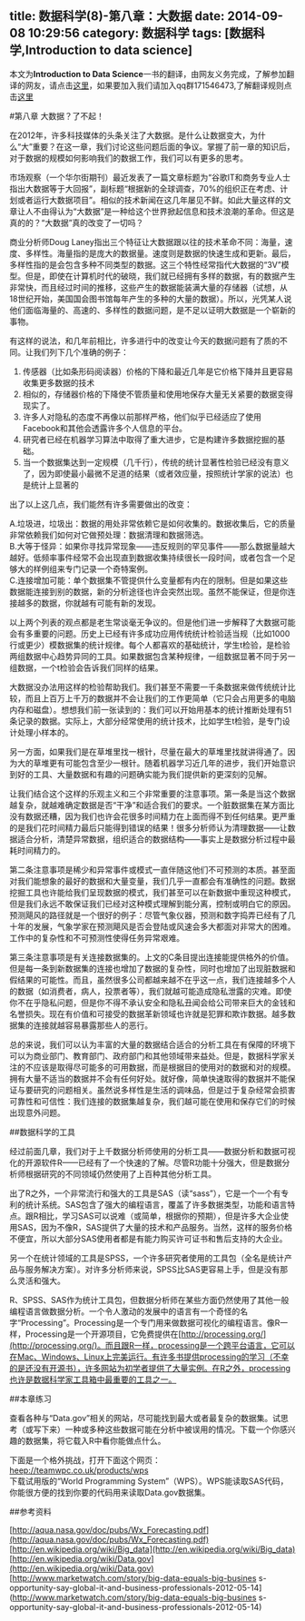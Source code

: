 title: 数据科学(8)-第八章：大数据
date: 2014-09-08 10:29:56
category: 数据科学
tags: [数据科学,Introduction to data science]
---

本文为**Introduction to Data Science**一书的翻译，由网友义务完成，了解参加翻译的网友，请点击[这里](https://github.com/johnstart/data-science/blob/gh-pages/task.md)，如果要加入我们请加入qq群171546473,了解翻译规则点击[这里](https://github.com/johnstart/data-science/blob/gh-pages/index.md)


#第八章 大数据？了不起！

在2012年，许多科技媒体的头条关注了大数据。是什么让数据变大，为什么“大”重要？在这一章，我们讨论这些问题后面的争议。掌握了前一章的知识后，对于数据的规模如何影响我们的数据工作，我们可以有更多的思考。

市场观察（一个华尔街期刊）最近发表了一篇文章标题为“谷歌IT和商务专业人士指出大数据等于大回报”，副标题“根据新的全球调查，70%的组织正在考虑、计划或者运行大数据项目”。相似的技术新闻在这几年屡见不鲜。如此大量这样的文章让人不由得认为“大数据”是一种给这个世界掀起信息和技术浪潮的革命。但这是真的的？“大数据”真的改变了一切吗？

商业分析师Doug Laney指出三个特征让大数据跟以往的技术革命不同：海量，速度、多样性。海量指的是庞大的数据量。速度则是数据的快速生成和更新。最后，多样性指的是会包含多种不同类型的数据。这三个特性经常指代大数据的“3V”模型。但是，即使在计算机时代的破晓，我们就已经拥有多样的数据，有的数据产生非常快，而且经过时间的推移，这些产生的数据能装满大量的存储器（试想，从18世纪开始，美国国会图书馆每年产生的多种的大量的数据）。所以，光凭某人说他们面临海量的、高速的、多样性的数据问题，是不足以证明大数据是一个崭新的事物。

有这样的说法，和几年前相比，许多进行中的改变让今天的数据问题有了质的不同。让我们列下几个准确的例子： 

1. 传感器（比如条形码阅读器）价格的下降和最近几年是它价格下降并且更容易收集更多数据的技术
2. 相似的，存储器价格的下降使不管质量和使用地保存大量无关紧要的数据变得现实了。
3. 许多人对隐私的态度不再像以前那样严格，他们似乎已经适应了使用Facebook和其他会透露许多个人信息的平台。
4. 研究者已经在机器学习算法中取得了重大进步，它是构建许多数据挖掘的基础。
5. 当一个数据集达到一定规模（几千行），传统的统计显著性检验已经没有意义了，因为即使最小最微不足道的结果（或者效应量，按照统计学家的说法）也是统计上显著的


出了以上这几点，我们能然有许多需要做出的改变：  

A.垃圾进，垃圾出：数据的用处非常依赖它是如何收集的。数据收集后，它的质量非常依赖我们如何对它做预处理：数据清理和数据筛选。   
B.大等于怪异：如果你寻找异常现象——违反规则的罕见事件——那么数据量越大越好。低频率事件经常不会出现直到数据收集持续很长一段时间，或者包含一个足够大的样例组来专门记录一个奇特案例。   
C.连接增加可能：单个数据集不管提供什么变量都有内在的限制。但是如果这些数据能连接到别的数据，新的分析途径也许会突然出现。虽然不能保证，但是你连接越多的数据，你就越有可能有新的发现。   

以上两个列表的观点都是老生常谈毫无争议的。但是他们进一步解释了大数据可能会有多重要的问题。历史上已经有许多成功应用传统统计检验适当规（比如1000行或更少）模数据集的统计规律。每个人都喜欢的基础统计，学生t检验，是检验两组数据中心趋势异同的工具。如果数据包含某种规律，一组数据显著不同于另一组数据，一个t检验会告诉我们同样的结果。

大数据没办法用这样的检验帮助我们。我们甚至不需要一千条数据来做传统统计比较，而且上百万上千万的数据并不会让我们的工作更简单（它只会占用更多的电脑内存和磁盘）。想想我们前一张读到的：我们可以开始用基本的统计推断处理有51条记录的数据。实际上，大部分经常使用的统计技术，比如学生t检验，是专门设计处理小样本的。

另一方面，如果我们是在草堆里找一根针，尽量在最大的草堆里找就讲得通了。因为大的草堆更有可能包含至少一根针。随着机器学习近几年的进步，我们开始意识到好的工具、大量数据和有趣的问题确实能为我们提供新的更深刻的见解。  

让我们结合这个这样的乐观主义和三个非常重要的注意事项。第一条是当这个数据越复杂，就越难确定数据是否“干净”和适合我们的要求。一个脏数据集在某方面比没有数据还糟，因为我们也许会花很多时间精力在上面而得不到任何结果。更严重的是我们花时间精力最后只能得到错误的结果！很多分析师认为清理数据——让数据适合分析，清楚异常数据，组织适合的数据结构——事实上是数据分析过程中最耗时间精力的。

第二条注意事项是稀少和异常事件或模式一直伴随这他们不可预测的本质。甚至面对我们能想象的最好的数据和大量变量，我们几乎一直都会有准确性的问题。数据挖掘工具也许能给我们呈现数据的模式，我们甚至可以在新数据中重现这种模式，但是我们永远不敢保证我们已经对这种模式理解到能分离，控制或明白它的原因。预测飓风的路径就是一个很好的例子：尽管气象仪器，预测和数字捣弄已经有了几十年的发展，气象学家在预测飓风是否会登陆或风速会多大都面对非常大的困难。工作中的复杂性和不可预测性使得任务异常艰难。

第三条注意事项是有关连接数据集的。上文的C条目提出连接能提供格外的价值。但是每一条到新数据集的连接也增加了数据的复杂性，同时也增加了出现脏数据和假结果的可能性。而且，虽然很多公司都越来越不在乎这一点，我们连接越多个人的数据（如消费者，病人，投票者等），我们就越可能造成隐私泄露的灾难。即使你不在乎隐私问题，但是你不得不承认安全和隐私丑闻会给公司带来巨大的金钱和名誉损失。现在有价值和可接受的数据革新领域也许就是犯罪和欺诈数据。越多数据集的连接就越容易暴露那些人的恶行。

总的来说，我们可以认为丰富的大量的数据结合适合的分析工具在有保障的环境下可以为商业部门、教育部门、政府部门和其他领域带来益处。但是，数据科学家关注的不应该是取得尽可能多的可用数据，而是根据目的使用对的数据和对的规模。拥有大量不适当的数据并不会有任何好处。就好像，简单快速取得的数据并不能保证与要研究的问题相关。虽然说多样性是生活的调味品，但是过于复杂经常会损害可靠性和可信性：我们连接的数据集越复杂，我们越可能在使用和保存它们的时候出现意外问题。

##数据科学的工具

经过前面几章，我们对于上千数据分析师使用的分析工具——数据分析和数据可视化的开源软件R——已经有了一个快速的了解。尽管R功能十分强大，但是数据分析师根据研究的不同领域仍然使用了上百种其他分析工具。

出了R之外，一个非常流行和强大的工具是SAS（读“sass”），它是一个一个有专利的统计系统。SAS包含了强大的编程语言，覆盖了许多数据类型，功能和语言特点。跟R相比，学习SAS可以说难（或简单，根据你的预期），但是许多大企业使用SAS，因为不像R，SAS提供了大量的技术和产品服务。当然，这样的服务价格不便宜，所以大部分SAS使用者都是有能力购买许可证书和售后支持的大企业。

另一个在统计领域的工具是SPSS，一个许多研究者使用的工具包（全名是统计产品与服务解决方案）。对许多分析师来说，SPSS比SAS更容易上手，但是没有那么灵活和强大。

R、SPSS、SAS作为统计工具包，但数据分析师在某些方面仍然使用了其他一般编程语言做数据分析。一个令人激动的发展中的语言有一个奇怪的名字“Processing”。Processing是一个专门用来做数据可视化的编程语言。像R一样，Processing是一个开源项目，它免费提供在[http://processing.org/](http://processing.org/)。而且跟R一样，processing是一个跨平台语言，它可以在Mac、Windows、Linux上完美运行。有许多书提供processing的学习（不幸的是还没有开源书），许多网站为初学者提供了大量实例。在R之外，processing也许是数据科学家工具箱中最重要的工具之一。

##本章练习

查看各种与“Data.gov”相关的网站，尽可能找到最大或者最复杂的数据集。试思考（或写下来）一种或多种这些数据可能在分析中被误用的情况。下载一个你感兴趣的数据集，将它载入R中看你能做点什么。

下面是一个格外挑战，打开下面这个网页：  
[heep://teamwpc.co.uk/products/wps](heep://teamwpc.co.uk/products/wps)  
下载试用版的“World Programming System”（WPS）。WPS能读取SAS代码，你能很方便的找到你要的代码用来读取Data.gov数据集。


##参考资料

[http://aqua.nasa.gov/doc/pubs/Wx_Forecasting.pdf](http://aqua.nasa.gov/doc/pubs/Wx_Forecasting.pdf)  
[http://en.wikipedia.org/wiki/Big_data](http://en.wikipedia.org/wiki/Big_data)   
[http://en.wikipedia.org/wiki/Data.gov](http://en.wikipedia.org/wiki/Data.gov)   
[http://www.marketwatch.com/story/big-data-equals-big-busines
s-opportunity-say-global-it-and-business-professionals-2012-05-14](http://www.marketwatch.com/story/big-data-equals-big-busines
s-opportunity-say-global-it-and-business-professionals-2012-05-14)
